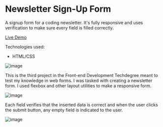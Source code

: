 # Newsletter Sign-Up Form
A signup form for a coding newsletter. It's fully responsive and uses verification to make sure every field is filled correctly.

[Live Demo](https://msosadev.github.io/treehouse-project-3/)

Technologies used:
- HTML/CSS

![image](https://github.com/msosadev/treehouse-project-3/assets/59977013/fea5b060-334f-41cc-8d20-54c19252f7e0)

This is the third project in the Front-end Development Techdegree meant to test my knowledge in web forms. I was tasked with creating a newsletter form. I used flexbox and other layout utilities to make a responsive form.

![image](https://github.com/msosadev/treehouse-project-3/assets/59977013/3cfec2f1-a6f5-4b4a-a748-cd13f3fb87f0)

Each field verifies that the inserted data is correct and when the user clicks the submit button, any empty field is indicated to the user.

![image](https://github.com/msosadev/treehouse-project-3/assets/59977013/a9031551-24ae-45b5-bedc-f8da6bcc025c)
